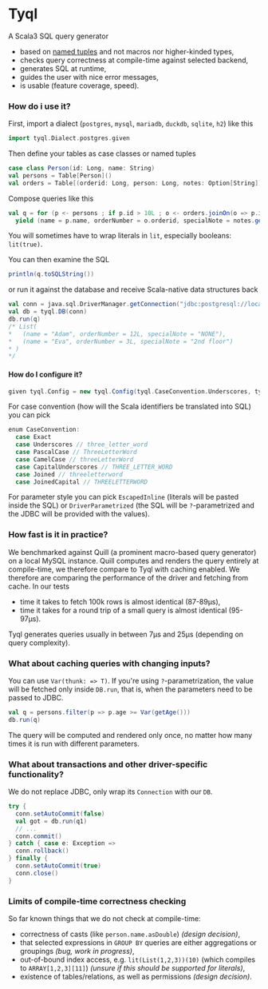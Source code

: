 # Tyql

A Scala3 SQL query generator
- based on [named tuples](https://scala-lang.org/api/3.x/docs/docs/reference/experimental/named-tuples.html) and not macros nor higher-kinded types,
- checks query correctness at compile-time against selected backend,
- generates SQL at runtime,
- guides the user with nice error messages,
- is usable (feature coverage, speed).


### How do i use it?
First, import a dialect (`postgres`, `mysql`, `mariadb`, `duckdb`, `sqlite`, `h2`) like this
```scala
import tyql.Dialect.postgres.given
```
Then define your tables as case classes or named tuples
```scala
case class Person(id: Long, name: String)
val persons = Table[Person]()
val orders = Table[(orderid: Long, person: Long, notes: Option[String])]("order")
```
Compose queries like this
```scala
val q = for (p <- persons ; if p.id > 10L ; o <- orders.joinOn(o => p.id == o.person))
  yield (name = p.name, orderNumber = o.orderid, specialNote = notes.getOrElse("NONE"))
```
You will sometimes have to wrap literals in `lit`, especially booleans: `lit(true)`.

You can then examine the SQL
```scala
println(q.toSQLString())
```
or run it against the database and receive Scala-native data structures back
```scala
val conn = java.sql.DriverManager.getConnection("jdbc:postgresql://localhost:5433/testdb", "testuser", "testpass")
val db = tyql.DB(conn)
db.run(q)
/* List(
*   (name = "Adam", orderNumber = 12L, specialNote = "NONE"),
*   (name = "Eva", orderNumber = 3L, specialNote = "2nd floor")
* )
*/
```

#### How do I configure it?
```scala
given tyql.Config = new tyql.Config(tyql.CaseConvention.Underscores, tyql.ParameterStyle.EscapedInline) {}
```
For case convention (how will the Scala identifiers be translated into SQL) you can pick
```scala
enum CaseConvention:
  case Exact
  case Underscores // three_letter_word
  case PascalCase // ThreeLetterWord
  case CamelCase // threeLetterWord
  case CapitalUnderscores // THREE_LETTER_WORD
  case Joined // threeletterword
  case JoinedCapital // THREELETTERWORD
```
For parameter style you can pick `EscapedInline` (literals will be pasted inside the SQL) or `DriverParametrized` (the SQL will be `?`-parametrized and the JDBC will be provided with the values).

### How fast is it in practice?
We benchmarked against Quill (a prominent macro-based query generator) on a local MySQL instance.
Quill computes and renders the query entirely at compile-time, we therefore compare to Tyql with caching enabled.
We therefore are comparing the performance of the driver and fetching from cache.
In our tests
* time it takes to fetch 100k rows is almost identical (87-89µs),
* time it takes for a round trip of a small query is almost identical (95-97µs).

Tyql generates queries usually in between 7µs and 25µs (depending on query complexity).

### What about caching queries with changing inputs?
You can use `Var(thunk: => T)`. If you're using `?`-parametrization, the value will be fetched only inside `DB.run`, that is, when the parameters need to be passed to JDBC.
```scala
val q = persons.filter(p => p.age >= Var(getAge()))
db.run(q)
```
The query will be computed and rendered only once, no matter how many times it is run with different parameters.

### What about transactions and other driver-specific functionality?
We do not replace JDBC, only wrap its `Connection` with our `DB`.
```scala
try {
  conn.setAutoCommit(false)
  val got = db.run(q1)
  // ...
  conn.commit()
} catch { case e: Exception =>
  conn.rollback()
} finally {
  conn.setAutoCommit(true)
  conn.close()
}
```

### Limits of compile-time correctness checking
So far known things that we do not check at compile-time:
* correctness of casts (like `person.name.asDouble`) *(design decision)*,
* that selected expressions in `GROUP BY` queries are either aggregations or groupings *(bug, work in progress)*,
* out-of-bound index access, e.g. `lit(List(1,2,3))(10)` (which compiles to `ARRAY[1,2,3][11]`) *(unsure if this should be supported for literals)*,
* existence of tables/relations, as well as permissions *(design decision)*.
